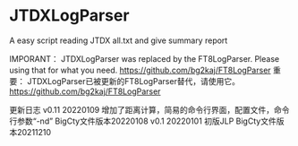 # JTDXLogParser
A easy script reading JTDX all.txt and give summary report

IMPORANT： JTDXLogParser was replaced by the FT8LogParser. Please using that for what you need. https://github.com/bg2kaj/FT8LogParser
重要： JTDXLogParser已被更新的FT8LogParser替代，请使用它。https://github.com/bg2kaj/FT8LogParser

更新日志
v0.11 20220109 增加了距离计算，简易的命令行界面，配置文件，命令行参数“-nd” BigCty文件版本20220108
v0.1 20220101 初版JLP BigCty文件版本20211210


